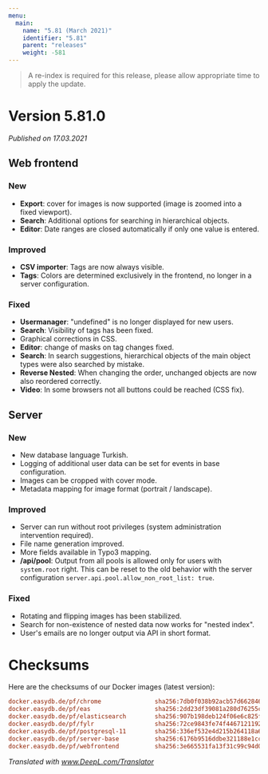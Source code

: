 ```yaml
---
menu:
  main:
    name: "5.81 (March 2021)"
    identifier: "5.81"
    parent: "releases"
    weight: -581
---
```


> A re-index is required for this release, please allow appropriate time to apply the update. 

# Version 5.81.0

*Published on 17.03.2021*

## Web frontend

### New

- **Export**: cover for images is now supported (image is zoomed into a fixed viewport).
- **Search**: Additional options for searching in hierarchical objects.
- **Editor**: Date ranges are closed automatically if only one value is entered.

### Improved

- **CSV importer**: Tags are now always visible.
- **Tags**: Colors are determined exclusively in the frontend, no longer in a server configuration.

### Fixed

- **Usermanager**: "undefined" is no longer displayed for new users.
- **Search**: Visibility of tags has been fixed.
- Graphical corrections in CSS.
- **Editor**: change of masks on tag changes fixed.
- **Search**: In search suggestions, hierarchical objects of the main object types were also searched by mistake.
- **Reverse Nested**: When changing the order, unchanged objects are now also reordered correctly.
- **Video**: In some browsers not all buttons could be reached (CSS fix).

## Server

### New

- New database language Turkish.
- Logging of additional user data can be set for events in base configuration.
- Images can be cropped with cover mode.
- Metadata mapping for image format (portrait / landscape).

### Improved

- Server can run without root privileges (system administration intervention required).
- File name generation improved.
- More fields available in Typo3 mapping.
- **/api/pool**: Output from all pools is allowed only for users with `system.root` right. This can be reset to the old behavior with the server configuration `server.api.pool.allow_non_root_list: true`.

### Fixed

- Rotating and flipping images has been stabilized.
- Search for non-existence of nested data now works for "nested index".
- User's emails are no longer output via API in short format.

# Checksums

Here are the checksums of our Docker images (latest version):

```ini
docker.easydb.de/pf/chrome               sha256:7db0f038b92acb57d6628463035cbdec90d0fc7d89b207d5c8847db047d026d4
docker.easydb.de/pf/eas                  sha256:2dd23df39081a280d76255cae50f151a698e79b7bc1fce8a0898601e67851f19
docker.easydb.de/pf/elasticsearch        sha256:907b198deb124f06e6c825f94ee83e118494fdf5cfbe3ceb3b72f0e86d76c359
docker.easydb.de/pf/fylr                 sha256:72ce9843fe74f446712119231ec0f720cb8beebec9178c7aa453cda783f1a73b
docker.easydb.de/pf/postgresql-11        sha256:336ef532e4d215b264118a6d3a055035c8793e8f1f7daffe237688a6db723df8
docker.easydb.de/pf/server-base          sha256:6176b9516ddbe321188e1cc80208085d5a75a20cdb0024ce3e59358df4c12fa4
docker.easydb.de/pf/webfrontend          sha256:3e665531fa13f31c99c94d080fe4c6b15778efa3c20d4718cfa9e0212bc30bc0
```



*Translated with www.DeepL.com/Translator*